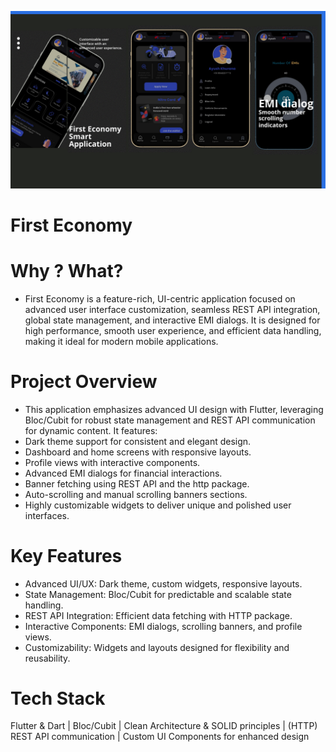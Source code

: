 ![image alt](https://github.com/Abhiram-ks/First-Economy/blob/3dd65e69844eefc3835eab891e9f1e7bc8811f5f/fe_banner.png)

# First Economy

# Why ? What?
- First Economy is a feature-rich, UI-centric application focused on advanced user interface customization, seamless REST API integration, global state management, and interactive EMI dialogs. It is designed for high performance, smooth user experience, and efficient data handling, making it ideal for modern mobile applications.

# Project Overview
- This application emphasizes advanced UI design with Flutter, leveraging Bloc/Cubit for robust state management and REST API communication for dynamic content. It features:
- Dark theme support for consistent and elegant design.
- Dashboard and home screens with responsive layouts.
- Profile views with interactive components.
- Advanced EMI dialogs for financial interactions.
- Banner fetching using REST API and the http package.
- Auto-scrolling and manual scrolling banners sections.
- Highly customizable widgets to deliver unique and polished user interfaces.

# Key Features
- Advanced UI/UX: Dark theme, custom widgets, responsive layouts.
- State Management: Bloc/Cubit for predictable and scalable state handling.
- REST API Integration: Efficient data fetching with HTTP package.
- Interactive Components: EMI dialogs, scrolling banners, and profile views.
- Customizability: Widgets and layouts designed for flexibility and reusability.

# Tech Stack
Flutter & Dart | Bloc/Cubit | Clean Architecture & SOLID principles | (HTTP) REST API communication | Custom UI Components for enhanced design

